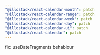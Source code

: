 ```yaml
---
"@illostack/react-calendar-month": patch
"@illostack/react-calendar-range": patch
"@illostack/react-calendar-week": patch
"@illostack/react-calendar-day": patch
"@illostack/react-calendar-ui": patch
"@illostack/react-calendar": patch
---
```


fix: useDateFragments behabiour
